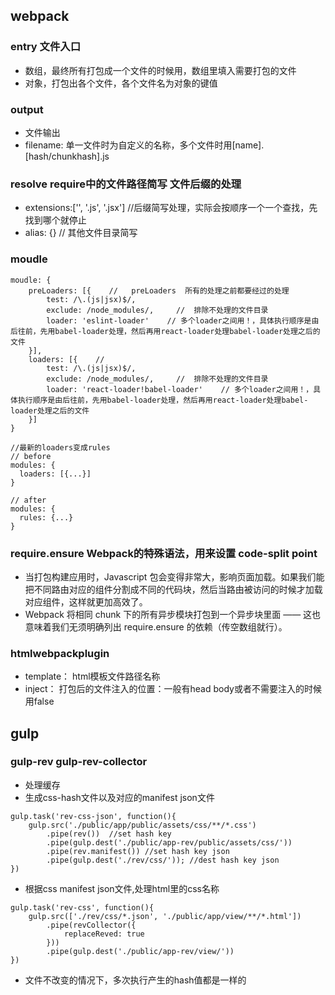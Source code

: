 ## webpack

### entry 文件入口
* 数组，最终所有打包成一个文件的时候用，数组里填入需要打包的文件
* 对象，打包出各个文件，各个文件名为对象的键值

### output
* 文件输出
* filename: 单一文件时为自定义的名称，多个文件时用[name].[hash/chunkhash].js

### resolve  require中的文件路径简写     文件后缀的处理
* extensions:['', '.js', '.jsx'] //后缀简写处理，实际会按顺序一个一个查找，先找到哪个就停止
* alias: {} //  其他文件目录简写

### moudle
```
moudle: {
    preLoaders: [{    //   preLoaders  所有的处理之前都要经过的处理
        test: /\.(js|jsx)$/,
        exclude: /node_modules/,     //  排除不处理的文件目录
        loader: 'eslint-loader'    // 多个loader之间用！，具体执行顺序是由后往前，先用babel-loader处理，然后再用react-loader处理babel-loader处理之后的文件
    }],
    loaders: [{    //   
        test: /\.(js|jsx)$/,
        exclude: /node_modules/,     //  排除不处理的文件目录
        loader: 'react-loader!babel-loader'    // 多个loader之间用！，具体执行顺序是由后往前，先用babel-loader处理，然后再用react-loader处理babel-loader处理之后的文件
    }]
}

//最新的loaders变成rules
// before
modules: {
  loaders: [{...}]
}

// after
modules: {
  rules: {...}
}
```

### require.ensure  Webpack的特殊语法，用来设置 code-split point
* 当打包构建应用时，Javascript 包会变得非常大，影响页面加载。如果我们能把不同路由对应的组件分割成不同的代码块，然后当路由被访问的时候才加载对应组件，这样就更加高效了。
* Webpack 将相同 chunk 下的所有异步模块打包到一个异步块里面 —— 这也意味着我们无须明确列出 require.ensure 的依赖（传空数组就行）。


### htmlwebpackplugin
* template： html模板文件路径名称
* inject： 打包后的文件注入的位置：一般有head body或者不需要注入的时候用false





## gulp
### gulp-rev  gulp-rev-collector
* 处理缓存
* 生成css-hash文件以及对应的manifest json文件
```
gulp.task('rev-css-json', function(){
    gulp.src('./public/app/public/assets/css/**/*.css')
        .pipe(rev())  //set hash key
        .pipe(gulp.dest('./public/app-rev/public/assets/css/'))
        .pipe(rev.manifest()) //set hash key json
        .pipe(gulp.dest('./rev/css/')); //dest hash key json
})
```
* 根据css manifest json文件,处理html里的css名称
```
gulp.task('rev-css', function(){
    gulp.src(['./rev/css/*.json', './public/app/view/**/*.html'])
        .pipe(revCollector({
            replaceReved: true
        }))
        .pipe(gulp.dest('./public/app-rev/view/'))
})
```
* 文件不改变的情况下，多次执行产生的hash值都是一样的